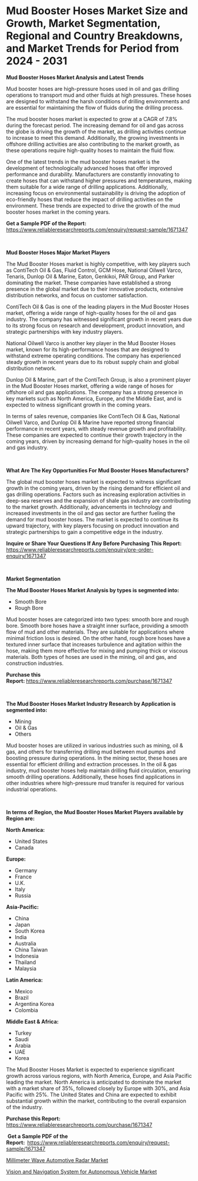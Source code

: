 <p><h1>Mud Booster Hoses Market Size and Growth, Market Segmentation, Regional and Country Breakdowns, and Market Trends for Period from 2024 -  2031</h1></p><p><strong>Mud Booster Hoses Market Analysis and Latest Trends</strong></p>
<p><p>Mud booster hoses are high-pressure hoses used in oil and gas drilling operations to transport mud and other fluids at high pressures. These hoses are designed to withstand the harsh conditions of drilling environments and are essential for maintaining the flow of fluids during the drilling process.</p><p>The mud booster hoses market is expected to grow at a CAGR of 7.8% during the forecast period. The increasing demand for oil and gas across the globe is driving the growth of the market, as drilling activities continue to increase to meet this demand. Additionally, the growing investments in offshore drilling activities are also contributing to the market growth, as these operations require high-quality hoses to maintain the fluid flow.</p><p>One of the latest trends in the mud booster hoses market is the development of technologically advanced hoses that offer improved performance and durability. Manufacturers are constantly innovating to create hoses that can withstand higher pressures and temperatures, making them suitable for a wide range of drilling applications. Additionally, increasing focus on environmental sustainability is driving the adoption of eco-friendly hoses that reduce the impact of drilling activities on the environment. These trends are expected to drive the growth of the mud booster hoses market in the coming years.</p></p>
<p><strong>Get a Sample PDF of the Report:&nbsp;</strong> <a href="https://www.reliableresearchreports.com/enquiry/request-sample/1671347">https://www.reliableresearchreports.com/enquiry/request-sample/1671347</a></p>
<p>&nbsp;</p>
<p><strong>Mud Booster Hoses Major Market Players</strong></p>
<p><p>The Mud Booster Hoses market is highly competitive, with key players such as ContiTech Oil & Gas, Fluid Control, GCM Hose, National Oilwell Varco, Tenaris, Dunlop Oil & Marine, Eaton, Genkikoi, PAR Group, and Parker dominating the market. These companies have established a strong presence in the global market due to their innovative products, extensive distribution networks, and focus on customer satisfaction.</p><p>ContiTech Oil & Gas is one of the leading players in the Mud Booster Hoses market, offering a wide range of high-quality hoses for the oil and gas industry. The company has witnessed significant growth in recent years due to its strong focus on research and development, product innovation, and strategic partnerships with key industry players.</p><p>National Oilwell Varco is another key player in the Mud Booster Hoses market, known for its high-performance hoses that are designed to withstand extreme operating conditions. The company has experienced steady growth in recent years due to its robust supply chain and global distribution network.</p><p>Dunlop Oil & Marine, part of the ContiTech Group, is also a prominent player in the Mud Booster Hoses market, offering a wide range of hoses for offshore oil and gas applications. The company has a strong presence in key markets such as North America, Europe, and the Middle East, and is expected to witness significant growth in the coming years.</p><p>In terms of sales revenue, companies like ContiTech Oil & Gas, National Oilwell Varco, and Dunlop Oil & Marine have reported strong financial performance in recent years, with steady revenue growth and profitability. These companies are expected to continue their growth trajectory in the coming years, driven by increasing demand for high-quality hoses in the oil and gas industry.</p></p>
<p>&nbsp;</p>
<p><strong>What Are The Key Opportunities For Mud Booster Hoses Manufacturers?</strong></p>
<p><p>The global mud booster hoses market is expected to witness significant growth in the coming years, driven by the rising demand for efficient oil and gas drilling operations. Factors such as increasing exploration activities in deep-sea reserves and the expansion of shale gas industry are contributing to the market growth. Additionally, advancements in technology and increased investments in the oil and gas sector are further fueling the demand for mud booster hoses. The market is expected to continue its upward trajectory, with key players focusing on product innovation and strategic partnerships to gain a competitive edge in the industry.</p></p>
<p><strong>Inquire or Share Your Questions If Any Before Purchasing This Report:</strong> <a href="https://www.reliableresearchreports.com/enquiry/pre-order-enquiry/1671347">https://www.reliableresearchreports.com/enquiry/pre-order-enquiry/1671347</a></p>
<p>&nbsp;</p>
<p><strong>Market Segmentation</strong></p>
<p><strong>The Mud Booster Hoses Market Analysis by types is segmented into:</strong></p>
<p><ul><li>Smooth Bore</li><li>Rough Bore</li></ul></p>
<p><p>Mud booster hoses are categorized into two types: smooth bore and rough bore. Smooth bore hoses have a straight inner surface, providing a smooth flow of mud and other materials. They are suitable for applications where minimal friction loss is desired. On the other hand, rough bore hoses have a textured inner surface that increases turbulence and agitation within the hose, making them more effective for mixing and pumping thick or viscous materials. Both types of hoses are used in the mining, oil and gas, and construction industries.</p></p>
<p><strong>Purchase this Report:&nbsp;</strong><a href="https://www.reliableresearchreports.com/purchase/1671347">https://www.reliableresearchreports.com/purchase/1671347</a></p>
<p>&nbsp;</p>
<p><strong>The Mud Booster Hoses Market Industry Research by Application is segmented into:</strong></p>
<p><ul><li>Mining</li><li>Oil & Gas</li><li>Others</li></ul></p>
<p><p>Mud booster hoses are utilized in various industries such as mining, oil & gas, and others for transferring drilling mud between mud pumps and boosting pressure during operations. In the mining sector, these hoses are essential for efficient drilling and extraction processes. In the oil & gas industry, mud booster hoses help maintain drilling fluid circulation, ensuring smooth drilling operations. Additionally, these hoses find applications in other industries where high-pressure mud transfer is required for various industrial operations.</p></p>
<p>&nbsp;</p>
<p><strong>In terms of Region, the Mud Booster Hoses Market Players available by Region are:</strong></p>
<p>
    <p> <strong> North America: </strong>
        <ul>
            <li>United States</li>
            <li>Canada</li>
        </ul>
        </p> 
    <p> <strong> Europe: </strong>
        <ul>
            <li>Germany</li>
            <li>France</li>
            <li>U.K.</li>
            <li>Italy</li>
            <li>Russia</li>
        </ul>
        </p> 
    <p> <strong> Asia-Pacific: </strong>
        <ul>
            <li>China</li>
            <li>Japan</li>
            <li>South Korea</li>
            <li>India</li>
            <li>Australia</li>
            <li>China Taiwan</li>
            <li>Indonesia</li>
            <li>Thailand</li>
            <li>Malaysia</li>
        </ul>
        </p> 
    <p> <strong> Latin America: </strong>
        <ul>
            <li>Mexico</li>
            <li>Brazil</li>
            <li>Argentina Korea</li>
            <li>Colombia</li>
        </ul>
        </p> 
    <p> <strong> Middle East & Africa: </strong>
        <ul>
            <li>Turkey</li>
            <li>Saudi</li>
            <li>Arabia</li>
            <li>UAE</li>
            <li>Korea</li>
        </ul>
    </p>
    </p>
<p><p>The Mud Booster Hoses Market is expected to experience significant growth across various regions, with North America, Europe, and Asia Pacific leading the market. North America is anticipated to dominate the market with a market share of 35%, followed closely by Europe with 30%, and Asia Pacific with 25%. The United States and China are expected to exhibit substantial growth within the market, contributing to the overall expansion of the industry.</p></p>
<p><strong>Purchase this Report: </strong><a href="https://www.reliableresearchreports.com/purchase/1671347">https://www.reliableresearchreports.com/purchase/1671347</a></p>
<p>&nbsp;<strong>Get a Sample PDF of the Report:&nbsp;&nbsp;</strong><a href="https://www.reliableresearchreports.com/enquiry/request-sample/1671347">https://www.reliableresearchreports.com/enquiry/request-sample/1671347</a></p>
<p><strong></strong></p>
<p><p><a href="https://issuu.com/reportprime-2/docs/millimeter-wave-automotive-radar-market-size-2030.">Millimeter Wave Automotive Radar Market</a></p><p><a href="https://issuu.com/reportprime-2/docs/vision-and-navigation-system-for-autonomous-vehicl">Vision and Navigation System for Autonomous Vehicle Market</a></p></p>